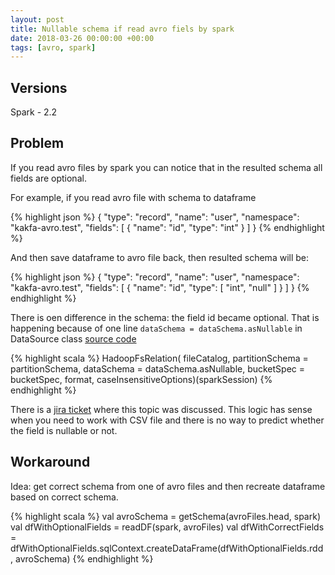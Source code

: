 ```yaml
---
layout: post
title: Nullable schema if read avro fiels by spark
date: 2018-03-26 00:00:00 +00:00
tags: [avro, spark]
---
```

## Versions
Spark - 2.2

## Problem

If you read avro files by spark you can notice that in the resulted schema all fields are optional. 

For example, if you read avro file with schema to dataframe

{% highlight json %}
{
	"type": "record",
	"name": "user",
	"namespace": "kakfa-avro.test",
	"fields": [
		{
			"name": "id",
			"type": "int"
		}
  ]
}
{% endhighlight %}

And then save dataframe to avro file back, then resulted schema will be:

{% highlight json %}
{
	"type": "record",
	"name": "user",
	"namespace": "kakfa-avro.test",
	"fields": [
		{
			"name": "id",
			"type": [
				"int",
				"null"
			]
		}
  ]
}
{% endhighlight %}

There is oen difference in the schema: the field id became optional. That is happening because of one line `dataSchema = dataSchema.asNullable` in DataSource class [source code](https://github.com/apache/spark/blob/master/sql/core/src/main/scala/org/apache/spark/sql/execution/datasources/DataSource.scala)

{% highlight scala %}
HadoopFsRelation(
          fileCatalog,
          partitionSchema = partitionSchema,
          dataSchema = dataSchema.asNullable,
          bucketSpec = bucketSpec,
          format,
          caseInsensitiveOptions)(sparkSession)
{% endhighlight %}

There is a [jira ticket](https://issues.apache.org/jira/browse/SPARK-10848) where this topic was discussed. This logic has sense when you need to work with CSV file and there is no way to predict whether the field is nullable or not. 

## Workaround

Idea: get correct schema from one of avro files and then recreate dataframe based on correct schema.

{% highlight scala %}
val avroSchema = getSchema(avroFiles.head, spark)
val dfWithOptionalFields = readDF(spark, avroFiles)
val dfWithCorrectFields = dfWithOptionalFields.sqlContext.createDataFrame(dfWithOptionalFields.rdd, avroSchema)
{% endhighlight %}


